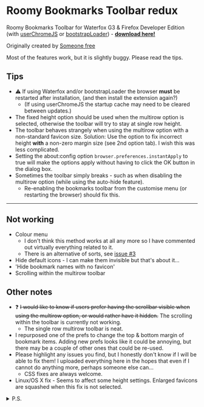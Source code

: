 # Roomy Bookmarks Toolbar redux #

Roomy Bookmarks Toolbar for Waterfox G3 & Firefox Developer Edition (with [userChromeJS](https://github.com/xiaoxiaoflood/firefox-scripts) or [bootstrapLoader](https://github.com/xiaoxiaoflood/firefox-scripts/tree/master/extensions/bootstrapLoader)) - __[download here!](https://github.com/p1usminus/roomybookmarksredux/releases/latest)__

Originally created by [Someone free](https://addons.firefoxmania.uci.cu/roomy-bookmarks-toolbar/)

Most of the features work, but it is slightly buggy. Please read the tips.

## Tips ##
* :warning: If using Waterfox and/or bootstrapLoader the browser __must__ be restarted after installation, (and then install the extension again?)
  * (If using userChromeJS the startup cache may need to be cleared between updates.)
* The fixed height option should be used when the multirow option is selected, otherwise the toolbar will try to stay at single row height.
* The toolbar behaves strangely when using the multirow option with a non-standard favicon size. Solution: Use the option to fix incorrect height __with__ a non-zero margin size (see 2nd option tab). I wish this was less complicated.
* Setting the about:config option `browser.preferences.instantApply` to true will make the options apply without having to click the OK button in the dialog box.
* Sometimes the toolbar simply breaks - such as when disabling the multirow option (while using the auto-hide feature).
  * Re-enabling the bookmarks toolbar from the customise menu (or restarting the browser) should fix this.
  
- - - -

## Not working
* Colour menu
  * I don't think this method works at all any more so I have commented out virtually everything related to it.
  * There is an alternative of sorts, see [issue #3](https://github.com/p1usminus/roomybookmarksredux/issues/3)
* Hide default icons - I can make them invisible but that's about it...
* 'Hide bookmark names with no favicon'
* Scrolling within the multirow toolbar

## Other notes ##
* :question: ~~I would like to know if users prefer having the scrollbar visible when using the multirow option, or would rather have it hidden.~~ The scrolling within the toolbar is currently not working.
  * The single row multirow toolbar is neat.
* I repurposed one of the prefs to change the top & bottom margin of bookmark items. Adding new prefs looks like it could be annoying, but there may be a couple of other ones that could be re-used.
* Please highlight any issues you find, but I honestly don't know if I will be able to fix them! I uploaded everything here in the hopes that even if I cannot do anything more, perhaps someone else can...
	* CSS fixes are always welcome.
* Linux/OS X fix - Seems to affect some height settings. Enlarged favicons are squashed when this fix is not selected.

<details>
  <summary>P.S.</summary>
  <p>Thank you to Someone free, xiaoxiaoflood, 117649, Alex and the Thunderbird team! :clap:</p>
  <p>I only really use the autohide feature of Roomy, but after getting that to work again I thought it would be fun to get the rest of the features of this extension working again. It was, mostly.</p>
</details>
